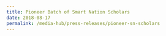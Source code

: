 ```yaml
---
title: Pioneer Batch of Smart Nation Scholars
date: 2018-08-17
permalink: /media-hub/press-releases/pioneer-sn-scholars
---
```

